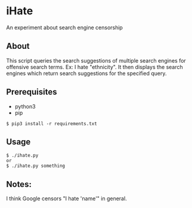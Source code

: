 # iHate
An experiment about search engine censorship

## About
This script queries the search suggestions of multiple search engines
for offensive search terms. Ex: I hate "ethnicity". It then displays
the search engines which return search suggestions for the specified
query.

## Prerequisites
* python3
* pip
```
$ pip3 install -r requirements.txt
```

## Usage
```
$ ./ihate.py
or
$ ./ihate.py something
```

## Notes:
I think Google censors "I hate 'name'" in general.
